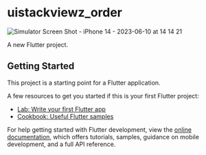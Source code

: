 # uistackviewz_order
![Simulator Screen Shot - iPhone 14 - 2023-06-10 at 14 14 21](https://github.com/RoseD-web/uistackviewz_order/assets/67821352/5caa7eba-d6b7-4fe4-8467-2e4d7156b6b2)

A new Flutter project.

## Getting Started

This project is a starting point for a Flutter application.

A few resources to get you started if this is your first Flutter project:

- [Lab: Write your first Flutter app](https://docs.flutter.dev/get-started/codelab)
- [Cookbook: Useful Flutter samples](https://docs.flutter.dev/cookbook)

For help getting started with Flutter development, view the
[online documentation](https://docs.flutter.dev/), which offers tutorials,
samples, guidance on mobile development, and a full API reference.
